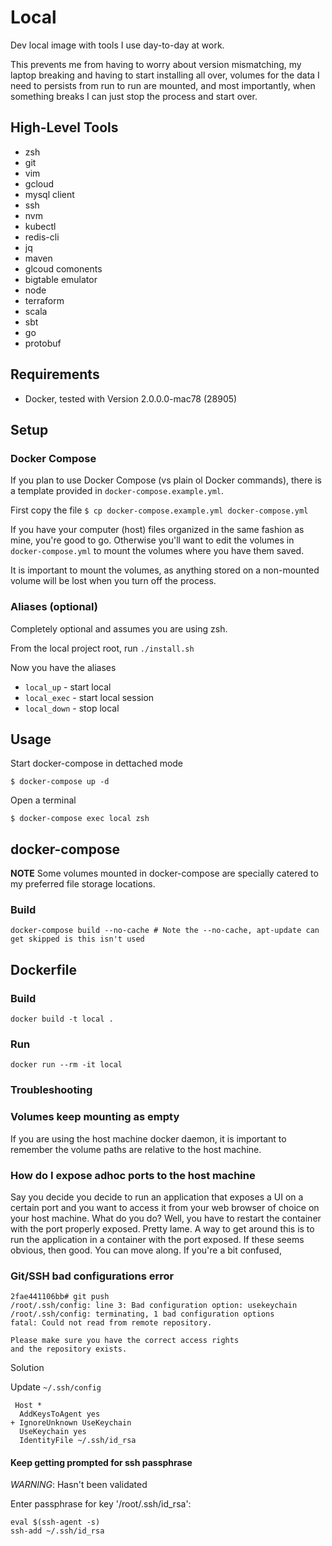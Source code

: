 # Local

Dev local image with tools I use day-to-day at work. 

This prevents me from having to worry about version mismatching, my laptop breaking and having to start installing all over, volumes for the data I need to persists from run to run are mounted, and most importantly, when something breaks I can just stop the process and start over. 

## High-Level Tools
- zsh
- git
- vim
- gcloud
- mysql client
- ssh
- nvm
- kubectl
- redis-cli
- jq
- maven
- glcoud comonents
- bigtable emulator
- node
- terraform
- scala
- sbt
- go
- protobuf

## Requirements

- Docker, tested with Version 2.0.0.0-mac78 (28905)

## Setup

### Docker Compose

If you plan to use Docker Compose (vs plain ol Docker commands), there is a template provided in `docker-compose.example.yml`. 

First copy the file
`$ cp docker-compose.example.yml docker-compose.yml`

If you have your computer (host) files organized in the same fashion as mine, you're good to go. Otherwise you'll want to edit the volumes in `docker-compose.yml` to mount the volumes where you have them saved.

It is important to mount the volumes, as anything stored on a non-mounted volume will be lost when you turn off the process.

### Aliases (optional)

Completely optional and assumes you are using zsh.

From the local project root, run `./install.sh`

Now you have the aliases
- `local_up` - start local
- `local_exec` - start local session
- `local_down` - stop local

## Usage

Start docker-compose in dettached mode
```
$ docker-compose up -d
```

Open a terminal
```
$ docker-compose exec local zsh
```

## docker-compose

**NOTE** Some volumes mounted in docker-compose are specially catered to my preferred file storage locations.

### Build
```
docker-compose build --no-cache # Note the --no-cache, apt-update can get skipped is this isn't used
```

## Dockerfile

### Build

```
docker build -t local .
```

### Run
```
docker run --rm -it local
```

### Troubleshooting

### Volumes keep mounting as empty

If you are using the host machine docker daemon, it is important to remember the volume paths are relative to the host machine.

### How do I expose adhoc ports to the host machine

Say you decide you decide to run an application that exposes a UI on a certain port and you want to access it from your web browser of choice on your host machine. What do you do? Well, you have to restart the container with the port properly exposed. Pretty lame. A way to get around this is to run the application in a container with the port exposed. If these seems obvious, then good. You can move along. If you're a bit confused,

### Git/SSH bad configurations error
```
2fae441106bb# git push
/root/.ssh/config: line 3: Bad configuration option: usekeychain
/root/.ssh/config: terminating, 1 bad configuration options
fatal: Could not read from remote repository.

Please make sure you have the correct access rights
and the repository exists.
```

Solution

Update `~/.ssh/config`

```
 Host *
  AddKeysToAgent yes
+ IgnoreUnknown UseKeychain
  UseKeychain yes
  IdentityFile ~/.ssh/id_rsa
```

#### Keep getting prompted for ssh passphrase

*WARNING*: Hasn't been validated

Enter passphrase for key '/root/.ssh/id_rsa':

```
eval $(ssh-agent -s)
ssh-add ~/.ssh/id_rsa
```